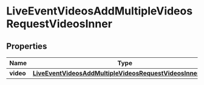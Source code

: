 

# LiveEventVideosAddMultipleVideosRequestVideosInner


## Properties

| Name | Type | Description | Notes |
|------------ | ------------- | ------------- | -------------|
|**video** | [**LiveEventVideosAddMultipleVideosRequestVideosInnerVideo**](LiveEventVideosAddMultipleVideosRequestVideosInnerVideo.md) |  |  [optional] |




